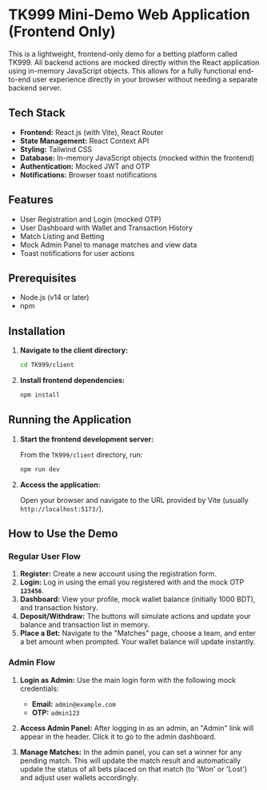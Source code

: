 # TK999 Mini-Demo Web Application (Frontend Only)

This is a lightweight, frontend-only demo for a betting platform called TK999. All backend actions are mocked directly within the React application using in-memory JavaScript objects. This allows for a fully functional end-to-end user experience directly in your browser without needing a separate backend server.

## Tech Stack

- **Frontend:** React.js (with Vite), React Router
- **State Management:** React Context API
- **Styling:** Tailwind CSS
- **Database:** In-memory JavaScript objects (mocked within the frontend)
- **Authentication:** Mocked JWT and OTP
- **Notifications:** Browser toast notifications

## Features

- User Registration and Login (mocked OTP)
- User Dashboard with Wallet and Transaction History
- Match Listing and Betting
- Mock Admin Panel to manage matches and view data
- Toast notifications for user actions

## Prerequisites

- Node.js (v14 or later)
- npm

## Installation

1.  **Navigate to the client directory:**
    ```bash
    cd TK999/client
    ```
2.  **Install frontend dependencies:**
    ```bash
    npm install
    ```

## Running the Application

1.  **Start the frontend development server:**

    From the `TK999/client` directory, run:
    ```bash
    npm run dev
    ```

2.  **Access the application:**

    Open your browser and navigate to the URL provided by Vite (usually `http://localhost:5173/`).

## How to Use the Demo

### Regular User Flow

1.  **Register:** Create a new account using the registration form.
2.  **Login:** Log in using the email you registered with and the mock OTP **`123456`**.
3.  **Dashboard:** View your profile, mock wallet balance (initially 1000 BDT), and transaction history.
4.  **Deposit/Withdraw:** The buttons will simulate actions and update your balance and transaction list in memory.
5.  **Place a Bet:** Navigate to the "Matches" page, choose a team, and enter a bet amount when prompted. Your wallet balance will update instantly.

### Admin Flow

1.  **Login as Admin:** Use the main login form with the following mock credentials:
    -   **Email:** `admin@example.com`
    -   **OTP:** `admin123`

2.  **Access Admin Panel:** After logging in as an admin, an "Admin" link will appear in the header. Click it to go to the admin dashboard.
3.  **Manage Matches:** In the admin panel, you can set a winner for any pending match. This will update the match result and automatically update the status of all bets placed on that match (to 'Won' or 'Lost') and adjust user wallets accordingly.
